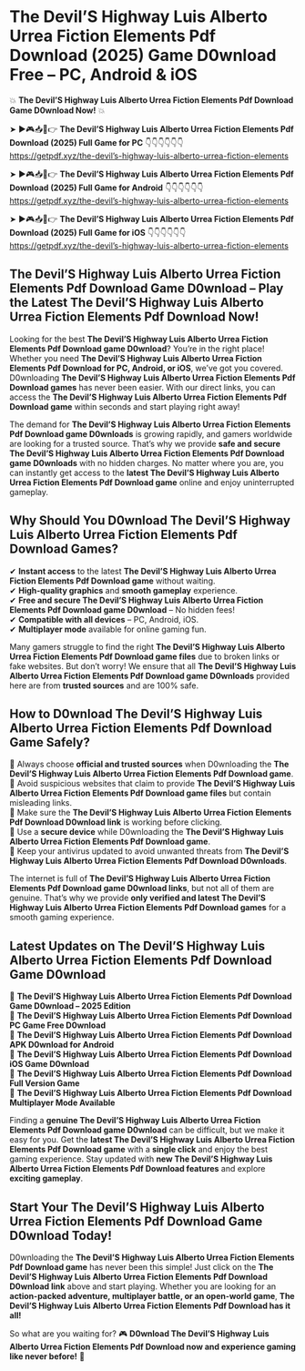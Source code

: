# The Devil’S Highway Luis Alberto Urrea Fiction Elements Pdf Download (2025) Game D0wnload Free – PC, Android & iOS

💥 **The Devil’S Highway Luis Alberto Urrea Fiction Elements Pdf Download Game D0wnload Now!** 💥  

➤ ►🎮📥📱👉 **The Devil’S Highway Luis Alberto Urrea Fiction Elements Pdf Download (2025) Full Game for PC** 👇👇👇👇👇👇  
https://getpdf.xyz/the-devil’s-highway-luis-alberto-urrea-fiction-elements  

➤ ►🎮📥📱👉 **The Devil’S Highway Luis Alberto Urrea Fiction Elements Pdf Download (2025) Full Game for Android** 👇👇👇👇👇👇  
https://getpdf.xyz/the-devil’s-highway-luis-alberto-urrea-fiction-elements  

➤ ►🎮📥📱👉 **The Devil’S Highway Luis Alberto Urrea Fiction Elements Pdf Download (2025) Full Game for iOS** 👇👇👇👇👇👇  
https://getpdf.xyz/the-devil’s-highway-luis-alberto-urrea-fiction-elements  

## The Devil’S Highway Luis Alberto Urrea Fiction Elements Pdf Download Game D0wnload – Play the Latest The Devil’S Highway Luis Alberto Urrea Fiction Elements Pdf Download Now!

Looking for the best **The Devil’S Highway Luis Alberto Urrea Fiction Elements Pdf Download game D0wnload**? You’re in the right place! Whether you need **The Devil’S Highway Luis Alberto Urrea Fiction Elements Pdf Download for PC, Android, or iOS**, we’ve got you covered. D0wnloading **The Devil’S Highway Luis Alberto Urrea Fiction Elements Pdf Download games** has never been easier. With our direct links, you can access the **The Devil’S Highway Luis Alberto Urrea Fiction Elements Pdf Download game** within seconds and start playing right away!  

The demand for **The Devil’S Highway Luis Alberto Urrea Fiction Elements Pdf Download game D0wnloads** is growing rapidly, and gamers worldwide are looking for a trusted source. That’s why we provide **safe and secure The Devil’S Highway Luis Alberto Urrea Fiction Elements Pdf Download game D0wnloads** with no hidden charges. No matter where you are, you can instantly get access to the **latest The Devil’S Highway Luis Alberto Urrea Fiction Elements Pdf Download game** online and enjoy uninterrupted gameplay.  

## **Why Should You D0wnload The Devil’S Highway Luis Alberto Urrea Fiction Elements Pdf Download Games?**  

✔ **Instant access** to the latest **The Devil’S Highway Luis Alberto Urrea Fiction Elements Pdf Download game** without waiting.  
✔ **High-quality graphics** and **smooth gameplay** experience.  
✔ **Free and secure The Devil’S Highway Luis Alberto Urrea Fiction Elements Pdf Download game D0wnload** – No hidden fees!  
✔ **Compatible with all devices** – PC, Android, iOS.  
✔ **Multiplayer mode** available for online gaming fun.  

Many gamers struggle to find the right **The Devil’S Highway Luis Alberto Urrea Fiction Elements Pdf Download game files** due to broken links or fake websites. But don’t worry! We ensure that all **The Devil’S Highway Luis Alberto Urrea Fiction Elements Pdf Download game D0wnloads** provided here are from **trusted sources** and are 100% safe.  

## **How to D0wnload The Devil’S Highway Luis Alberto Urrea Fiction Elements Pdf Download Game Safely?**  

📌 Always choose **official and trusted sources** when D0wnloading the **The Devil’S Highway Luis Alberto Urrea Fiction Elements Pdf Download game**.  
📌 Avoid suspicious websites that claim to provide **The Devil’S Highway Luis Alberto Urrea Fiction Elements Pdf Download game files** but contain misleading links.  
📌 Make sure the **The Devil’S Highway Luis Alberto Urrea Fiction Elements Pdf Download D0wnload link** is working before clicking.  
📌 Use a **secure device** while D0wnloading the **The Devil’S Highway Luis Alberto Urrea Fiction Elements Pdf Download game**.  
📌 Keep your antivirus updated to avoid unwanted threats from **The Devil’S Highway Luis Alberto Urrea Fiction Elements Pdf Download D0wnloads**.  

The internet is full of **The Devil’S Highway Luis Alberto Urrea Fiction Elements Pdf Download game D0wnload links**, but not all of them are genuine. That’s why we provide **only verified and latest The Devil’S Highway Luis Alberto Urrea Fiction Elements Pdf Download games** for a smooth gaming experience.  

## **Latest Updates on The Devil’S Highway Luis Alberto Urrea Fiction Elements Pdf Download Game D0wnload**  

🔹 **The Devil’S Highway Luis Alberto Urrea Fiction Elements Pdf Download Game D0wnload – 2025 Edition**  
🔹 **The Devil’S Highway Luis Alberto Urrea Fiction Elements Pdf Download PC Game Free D0wnload**  
🔹 **The Devil’S Highway Luis Alberto Urrea Fiction Elements Pdf Download APK D0wnload for Android**  
🔹 **The Devil’S Highway Luis Alberto Urrea Fiction Elements Pdf Download iOS Game D0wnload**  
🔹 **The Devil’S Highway Luis Alberto Urrea Fiction Elements Pdf Download Full Version Game**  
🔹 **The Devil’S Highway Luis Alberto Urrea Fiction Elements Pdf Download Multiplayer Mode Available**  

Finding a **genuine The Devil’S Highway Luis Alberto Urrea Fiction Elements Pdf Download game D0wnload** can be difficult, but we make it easy for you. Get the **latest The Devil’S Highway Luis Alberto Urrea Fiction Elements Pdf Download game** with a **single click** and enjoy the best gaming experience. Stay updated with **new The Devil’S Highway Luis Alberto Urrea Fiction Elements Pdf Download features** and explore **exciting gameplay**.  

## **Start Your The Devil’S Highway Luis Alberto Urrea Fiction Elements Pdf Download Game D0wnload Today!**  

D0wnloading the **The Devil’S Highway Luis Alberto Urrea Fiction Elements Pdf Download game** has never been this simple! Just click on the **The Devil’S Highway Luis Alberto Urrea Fiction Elements Pdf Download D0wnload link** above and start playing. Whether you are looking for an **action-packed adventure, multiplayer battle, or an open-world game**, **The Devil’S Highway Luis Alberto Urrea Fiction Elements Pdf Download has it all!**  

So what are you waiting for? 🎮 **D0wnload The Devil’S Highway Luis Alberto Urrea Fiction Elements Pdf Download now and experience gaming like never before!** 🚀  